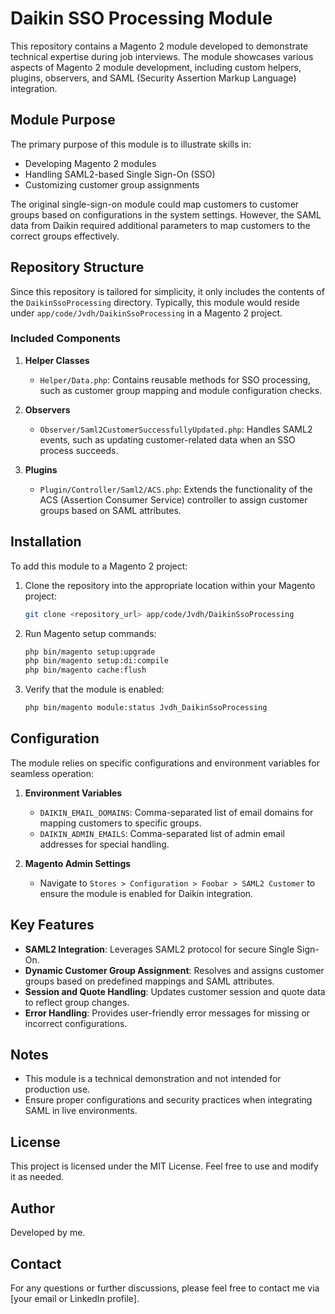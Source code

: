 # Daikin SSO Processing Module

This repository contains a Magento 2 module developed to demonstrate technical expertise during job interviews. The module showcases various aspects of Magento 2 module development, including custom helpers, plugins, observers, and SAML (Security Assertion Markup Language) integration.

## Module Purpose
The primary purpose of this module is to illustrate skills in:
- Developing Magento 2 modules
- Handling SAML2-based Single Sign-On (SSO)
- Customizing customer group assignments

The original single-sign-on module could map customers to customer groups based on configurations in the system settings. However, the SAML data from Daikin required additional parameters to map customers to the correct groups effectively.

## Repository Structure
Since this repository is tailored for simplicity, it only includes the contents of the `DaikinSsoProcessing` directory. Typically, this module would reside under `app/code/Jvdh/DaikinSsoProcessing` in a Magento 2 project.

### Included Components
1. **Helper Classes**
   - `Helper/Data.php`: Contains reusable methods for SSO processing, such as customer group mapping and module configuration checks.

2. **Observers**
   - `Observer/Saml2CustomerSuccessfullyUpdated.php`: Handles SAML2 events, such as updating customer-related data when an SSO process succeeds.

3. **Plugins**
   - `Plugin/Controller/Saml2/ACS.php`: Extends the functionality of the ACS (Assertion Consumer Service) controller to assign customer groups based on SAML attributes.

## Installation
To add this module to a Magento 2 project:

1. Clone the repository into the appropriate location within your Magento project:
   ```bash
   git clone <repository_url> app/code/Jvdh/DaikinSsoProcessing
   ```

2. Run Magento setup commands:
   ```bash
   php bin/magento setup:upgrade
   php bin/magento setup:di:compile
   php bin/magento cache:flush
   ```

3. Verify that the module is enabled:
   ```bash
   php bin/magento module:status Jvdh_DaikinSsoProcessing
   ```

## Configuration
The module relies on specific configurations and environment variables for seamless operation:

1. **Environment Variables**
   - `DAIKIN_EMAIL_DOMAINS`: Comma-separated list of email domains for mapping customers to specific groups.
   - `DAIKIN_ADMIN_EMAILS`: Comma-separated list of admin email addresses for special handling.

2. **Magento Admin Settings**
   - Navigate to `Stores > Configuration > Foobar > SAML2 Customer` to ensure the module is enabled for Daikin integration.

## Key Features
- **SAML2 Integration**: Leverages SAML2 protocol for secure Single Sign-On.
- **Dynamic Customer Group Assignment**: Resolves and assigns customer groups based on predefined mappings and SAML attributes.
- **Session and Quote Handling**: Updates customer session and quote data to reflect group changes.
- **Error Handling**: Provides user-friendly error messages for missing or incorrect configurations.

## Notes
- This module is a technical demonstration and not intended for production use.
- Ensure proper configurations and security practices when integrating SAML in live environments.

## License
This project is licensed under the MIT License. Feel free to use and modify it as needed.

## Author
Developed by me.

## Contact
For any questions or further discussions, please feel free to contact me via [your email or LinkedIn profile].


